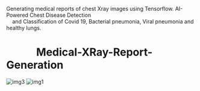 Generating medical reports of chest Xray images using Tensorflow. AI-Powered Chest Disease Detection <br>‎ ‎ ‎ ‎ and Classification of Covid 19, Bacterial pneumonia, Viral pneumonia and healthy lungs.
# ‎ ‎ ‎ ‎ ‎ ‎ ‎ ‎ ‎ ‎ ‎ ‎ Medical-XRay-Report-Generation
![img3](https://github.com/CV14N/ChestXray/blob/main/img_03.png)
![img1](https://github.com/CV14N/ChestXray/blob/main/img_01.png)
